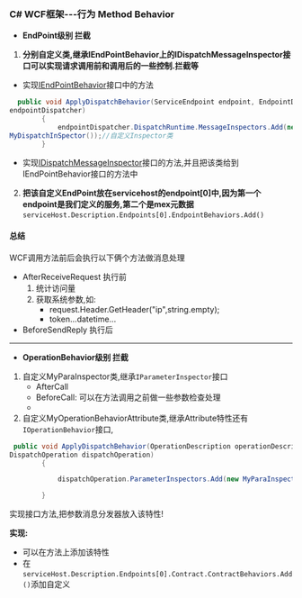 ### C# WCF框架---行为 Method Behavior
* **EndPoint级别 拦截**
1. **分别自定义类,继承IEndPointBehavior上的IDispatchMessageInspector接口可以实现请求调用前和调用后的一些控制.拦截等**
* 实现<u>IEndPointBehavior</u>接口中的方法
```C#
  public void ApplyDispatchBehavior(ServiceEndpoint endpoint, EndpointDispatcher 
endpointDispatcher)
        {
            endpointDispatcher.DispatchRuntime.MessageInspectors.Add(new 
MyDispatchInSpector());//自定义Inspector类
        }
```
* 实现<u>IDispatchMessageInspector</u>接口的方法,并且把该类给到IEndPointBehavior接口的方法中
  

2. **把该自定义EndPoint放在servicehost的endpoint[0]中,因为第一个endpoint是我们定义的服务,第二个是mex元数据**
`serviceHost.Description.Endpoints[0].EndpointBehaviors.Add()`
#### **总结**
WCF调用方法前后会执行以下俩个方法做消息处理

* AfterReceiveRequest 执行前
    1. 统计访问量
    2. 获取系统参数,如:
        * request.Header.GetHeader<string>("ip",string.empty);
        * token...datetime...
* BeforeSendReply 执行后

---

* **OperationBehavior级别 拦截**
1. 自定义MyParaInspector类,继承`IParameterInspector`接口
    * AfterCall
    * BeforeCall: 可以在方法调用之前做一些参数检查处理
    * 
2. 自定义MyOperationBehaviorAttribute类,继承Attribute特性还有`IOperationBehavior`接口,
```C#
 public void ApplyDispatchBehavior(OperationDescription operationDescription, 
DispatchOperation dispatchOperation)
        {

            dispatchOperation.ParameterInspectors.Add(new MyParaInspector(Length));

        }
```
实现接口方法,把参数消息分发器放入该特性! 

**实现:**
* 可以在方法上添加该特性
* 在`serviceHost.Description.Endpoints[0].Contract.ContractBehaviors.Add()`添加自定义